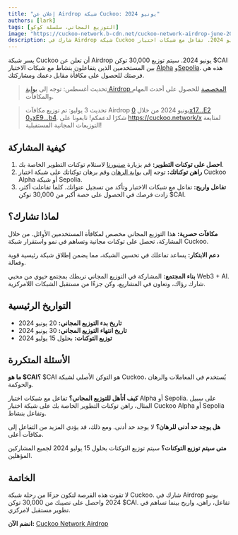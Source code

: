 ```yaml
---
title: "إعلان عن Airdrop شبكة Cuckoo: يونيو 2024"
authors: [lark]
tags: [التوزيع المجاني، سلسلة كوكو]
image: "https://cuckoo-network.b-cdn.net/cuckoo-network-airdrop-june-2024.webp"
description: شارك في Airdrop شبكة Cuckoo هذا يونيو 2024. تفاعل مع شبكات اختبار Alpha وSepolia لتحصل على نصيبك من 30,000 توكن $CAI. لا تفوت الفرصة!
---
```


يسر شبكة Cuckoo أن تعلن عن Airdrop يونيو 2024. سيتم توزيع 30,000 توكن $CAI بين المستخدمين الذين يتفاعلون بنشاط مع شبكات الاختبار [Alpha](https://scan.cuckoo.network/) و[Sepolia](https://testnet-scan.cuckoo.network/). هذه هي فرصتك للحصول على مكافأة مقابل دعمك ومشاركتك.

> تحديث أغسطس: توجه إلى [بوابة Airdrop المخصصة](https://cuckoo.network/portal/airdrop) للحصول على أحدث المهام والمكافآت.

> تحديث 3 يوليو: تم توزيع مكافآت Airdrop يونيو 2024 من خلال [0x17...E2](https://scan.cuckoo.network/address/0x17Ee826fB6E9Cf7Bc1433a50215A62Ff49999CE2) و[0xE9...b4](https://scan.cuckoo.network/address/0xE92f753D70B650424677B206Afd616A895D32eb4). شكرًا لدعمكم! تابعونا على https://cuckoo.network/x لمتابعة التوزيعات المجانية المستقبلية!

## كيفية المشاركة

1. **احصل على توكنات التطوير:** قم بزيارة [صنبورنا](https://cuckoo.network/portal/faucet/) لاستلام توكنات التطوير الخاصة بك.
2. **راهن توكناتك:** توجه إلى [بوابة الرهان](https://cuckoo.network/portal/staking/testnet) وقم برهان توكناتك على شبكة اختبار Cuckoo Alpha أو شبكة Sepolia.
3. **تفاعل واربح:** تفاعل مع شبكات الاختبار وتأكد من تسجيل عنوانك. كلما تفاعلت أكثر، زادت فرصك في الحصول على حصة أكبر من 30,000 توكن $CAI.

## لماذا تشارك؟

**مكافآت حصرية:** هذا التوزيع المجاني مخصص لمكافأة المستخدمين الأوائل. من خلال المشاركة، تحصل على توكنات مجانية وتساهم في نمو واستقرار شبكة Cuckoo.

**دعم الابتكار:** يساعد تفاعلك في تحسين الشبكة، مما يضمن إطلاق شبكة رئيسية قوية وفعالة.

**بناء المجتمع:** المشاركة في التوزيع المجاني تربطك بمجتمع حيوي من محبي Web3 + AI. شارك رؤاك، وتعاون في المشاريع، وكن جزءًا من مستقبل الشبكات اللامركزية.

## التواريخ الرئيسية

- **تاريخ بدء التوزيع المجاني:** 20 يونيو 2024
- **تاريخ انتهاء التوزيع المجاني:** 30 يونيو 2024
- **توزيع التوكنات:** بحلول 15 يوليو 2024

## الأسئلة المتكررة

**ما هو $CAI؟** $CAI هو التوكن الأصلي لشبكة Cuckoo، يُستخدم في المعاملات والرهان والحوكمة.

**كيف أتأهل للتوزيع المجاني؟** تفاعل مع شبكات اختبار Alpha أو Sepolia. على سبيل المثال، راهن توكنات التطوير الخاصة بك على شبكة اختبار Cuckoo Alpha أو Sepolia وتفاعل بنشاط.

**هل يوجد حد أدنى للرهان؟** لا يوجد حد أدنى. ومع ذلك، قد يؤدي المزيد من التفاعل إلى مكافآت أعلى.

**متى سيتم توزيع التوكنات؟** سيتم توزيع التوكنات بحلول 15 يوليو 2024 لجميع المشاركين المؤهلين.

## الخاتمة

لا تفوت هذه الفرصة لتكون جزءًا من رحلة شبكة Cuckoo. شارك في Airdrop يونيو 2024 واحصل على نصيبك من 30,000 توكن $CAI. تفاعل، راهن، واربح بينما تساهم في تطوير مستقبل لامركزي.

**انضم الآن:** [Cuckoo Network Airdrop](https://cuckoo.network/portal/faucet/)
